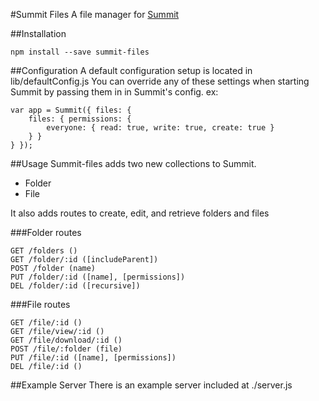 #Summit Files
A file manager for [Summit](https://github.com/notduncansmith/summit)

##Installation

```
npm install --save summit-files
```

##Configuration
A default configuration setup is located in lib/defaultConfig.js
You can override any of these settings when starting Summit by passing them in in Summit's config. ex:
```
var app = Summit({ files: {
	files: { permissions: { 
		everyone: { read: true, write: true, create: true }
	} }
} });
```

##Usage
Summit-files adds two new collections to Summit.
* Folder
* File

It also adds routes to create, edit, and retrieve folders and files

###Folder routes
```
GET /folders ()
GET /folder/:id ([includeParent])
POST /folder (name)
PUT /folder/:id ([name], [permissions])
DEL /folder/:id ([recursive])
```

###File routes
```
GET /file/:id ()
GET /file/view/:id ()
GET /file/download/:id ()
POST /file/:folder (file)
PUT /file/:id ([name], [permissions])
DEL /file/:id ()
```

##Example Server
There is an example server included at ./server.js